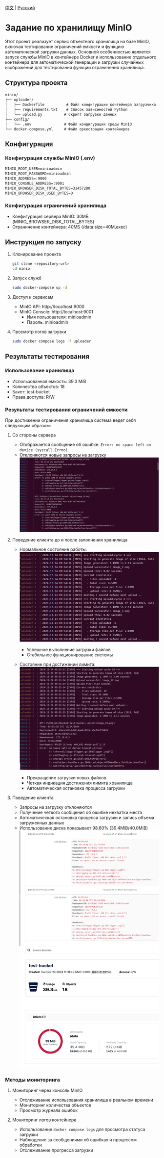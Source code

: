 [中文](./README.md) | [Русский](./README.ru.md) 

# Задание по хранилищу MinIO

Этот проект реализует сервис объектного хранилища на базе MinIO, включая тестирование ограничений емкости и функцию автоматической загрузки данных. Основной особенностью является запуск службы MinIO в контейнере Docker и использование отдельного контейнера для автоматической генерации и загрузки случайных изображений для тестирования функции ограничения хранилища.

## Структура проекта

```
minio/
├── uploader/
│   ├── Dockerfile          # Файл конфигурации контейнера загрузчика
│   ├── requirements.txt    # Список зависимостей Python
│   └── upload.py          # Скрипт загрузки данных
├── config/
│   └── .env               # Файл конфигурации среды MinIO
└── docker-compose.yml     # Файл оркестрации контейнеров
```

## Конфигурация

### Конфигурация службы MinIO (.env)
```
MINIO_ROOT_USER=minioadmin
MINIO_ROOT_PASSWORD=minioadmin
MINIO_ADDRESS=:9000
MINIO_CONSOLE_ADDRESS=:9001
MINIO_BROWSER_DISK_TOTAL_BYTES=31457280
MINIO_BROWSER_DISK_USED_BYTES=0
```

### Конфигурация ограничений хранилища
- Конфигурация сервера MinIO: 30МБ (MINIO_BROWSER_DISK_TOTAL_BYTES)
- Ограничение контейнера: 40МБ (/data:size=40M,exec)

## Инструкция по запуску

1. Клонирование проекта
   ```bash
   git clone <repository-url>
   cd minio
   ```

2. Запуск служб
   ```bash
   sudo docker-compose up -d
   ```

3. Доступ к сервисам
   - MinIO API: http://localhost:9000
   - MinIO Console: http://localhost:9001
     - Имя пользователя: minioadmin
     - Пароль: minioadmin

4. Просмотр логов загрузки
   ```bash
   sudo docker compose logs -f uploader
   ```

## Результаты тестирования

### Использование хранилища
- Использованная емкость: 39.3 MiB
- Количество объектов: 18
- Бакет: test-bucket
- Права доступа: R/W

### Результаты тестирования ограничений емкости
При достижении ограничения хранилища система ведет себя следующим образом:

1. Со стороны сервера
   - Отображается сообщение об ошибке: `Error: no space left on device (syscall.Errno)`
   - Отклоняются новые запросы на загрузку
   ![alt text](img/shell.png)

2. Поведение клиента до и после заполнения хранилища
   - Нормальное состояние работы:
     ![alt text](img/normal.png)
     - Успешное выполнение загрузки файлов
     - Стабильное функционирование системы

   - Состояние при достижении лимита:
     ![alt text](img/normal-to-fin.png)
     - Прекращение загрузки новых файлов
     - Четкая индикация достижения лимита хранилища
     - Автоматическая остановка процесса загрузки

3. Поведение клиента
   - Запросы на загрузку отклоняются
   - Получение четкого сообщения об ошибке нехватки места
   - Автоматическая остановка процесса загрузки и запись объема загруженных данных
   - Использование диска показывает 98.60% (39.4MiB/40.0MiB)
   ![alt text](img/minio1.png) 
   ![alt text](img/minio2.png) 
   ![alt text](img/minio3.png)



### Методы мониторинга
1. Мониторинг через консоль MinIO
   - Отслеживание использования хранилища в реальном времени
   - Мониторинг количества объектов
   - Просмотр журнала ошибок

2. Мониторинг логов контейнера
   - Использование `docker compose logs` для просмотра статуса загрузки
   - Наблюдение за сообщениями об ошибках и процессом обработки
   - Отслеживание прогресса загрузки
